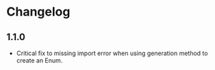 # Changelog

## 1.1.0
- Critical fix to missing import error when using generation method to create an Enum.